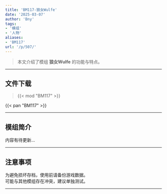 ```yaml
---
title: 'BM117-狼女Wulfe'
date: '2025-03-07'
author: 'Bny'
tags:
- '模组'
- '人物'
aliases:
- 'BM117'
url: '/p/507/'
---
```


> 本文介绍了模组 **狼女Wulfe** 的功能与特点。

---

## 文件下载  

> {{< mod "BM117" >}}  

{{< pan "BM117" >}}  

---

## 模组简介

>  
内容有待更新...  

---

## 注意事项

>  
为避免损坏存档，使用前请备份游戏数据。  
可能与其他模组存在冲突，建议单独测试。  

---


